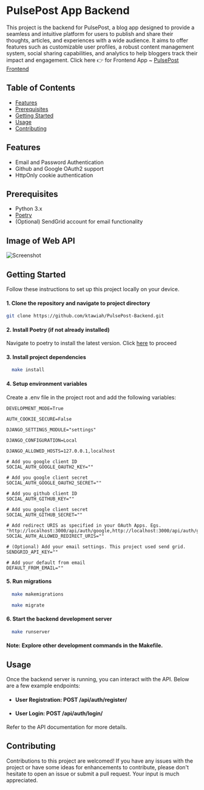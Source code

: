 # PulsePost App Backend

<!-- ##### <b>`Under Construction 🔨`</b> -->

This project is the backend for PulsePost, a blog app designed to provide a seamless and intuitive platform for users to publish and share their thoughts, articles, and experiences with a wide audience. It aims to offer features such as customizable user profiles, a robust content management system, social sharing capabilities, and analytics to help bloggers track their impact and engagement.
Click here 👉 for Frontend App ~ [PulsePost Frontend](https://github.com/ktawiah/PulsePost-Frontend/)

## Table of Contents

- [Features](#features)
- [Prerequisites](#prerequisites)
- [Getting Started](#getting-started)
- [Usage](#usage)
- [Contributing](#contributing)

## Features

- Email and Password Authentication
- Github and Google OAuth2 support
- HttpOnly cookie authentication

## Prerequisites

- Python 3.x
- [Poetry](https://python-poetry.org/)
- (Optional) SendGrid account for email functionality

## Image of Web API

<img src="https://github.com/ktawiah/PulsePost-Backend/blob/main/images/PulsePost2.png" alt="Screenshot"/>

## Getting Started

Follow these instructions to set up this project locally on your device.

#### 1. Clone the repository and navigate to project directory

```bash
git clone https://github.com/ktawiah/PulsePost-Backend.git
```

#### 2. Install Poetry (if not already installed)

Navigate to poetry to install the latest version. Click [here](https://python-poetry.org/docs/) to proceed

#### 3. Install project dependencies

```bash
  make install
```

#### 4. Setup environment variables

Create a .env file in the project root and add the following variables:

```
DEVELOPMENT_MODE=True

AUTH_COOKIE_SECURE=False

DJANGO_SETTINGS_MODULE="settings"

DJANGO_CONFIGURATION=Local

DJANGO_ALLOWED_HOSTS=127.0.0.1,localhost

# Add you google client ID
SOCIAL_AUTH_GOOGLE_OAUTH2_KEY=""

# Add you google client secret
SOCIAL_AUTH_GOOGLE_OAUTH2_SECRET=""

# Add you github client ID
SOCIAL_AUTH_GITHUB_KEY=""

# Add you google client secret
SOCIAL_AUTH_GITHUB_SECRET=""

# Add redirect URIS as specified in your OAuth Apps. Egs. "http://localhost:3000/api/auth/google,http://localhost:3000/api/auth/github"
SOCIAL_AUTH_ALLOWED_REDIRECT_URIS=""

# (Optional) Add your email settings. This project used send grid.
SENDGRID_API_KEY=""

# Add your default from email
DEFAULT_FROM_EMAIL=""
```

#### 5. Run migrations

```bash
  make makemigrations

  make migrate
```

#### 6. Start the backend development server

```bash
  make runserver
```

#### Note: Explore other development commands in the Makefile.

## Usage

Once the backend server is running, you can interact with the API. Below are a few example endpoints:

- #### User Registration: POST /api/auth/register/

- #### User Login: POST /api/auth/login/

<!-- - #### Create Post: POST /api/posts/

- #### Get Posts: GET /api/posts/ -->

Refer to the API documentation for more details.

## Contributing
Contributions to this project are welcomed! If you have any issues with the project or have some ideas for enhancements to contribute, please don't hesitate to open an issue or submit a pull request. Your input is much appreciated.
